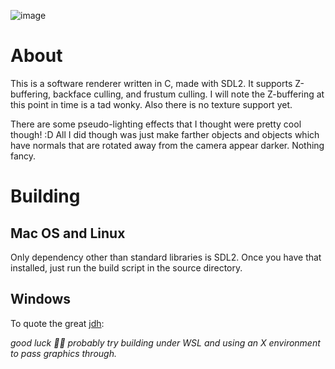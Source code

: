 ![image](https://github.com/user-attachments/assets/8a0fdc8f-9077-4c2e-808d-a1ea4e49439e)
# About
This is a software renderer written in C, made with SDL2. 
It supports Z-buffering, backface culling, and frustum culling.
I will note the Z-buffering at this point in time is a tad wonky. Also there is no texture support yet. 

There are some pseudo-lighting effects that I thought were pretty cool though! :D All I did though was just
make farther objects and objects which have normals that are rotated away from the camera appear darker. 
Nothing fancy. 

# Building
## Mac OS and Linux
Only dependency other than standard libraries is SDL2. Once you have that installed, just run the build script in the source directory. 

## Windows
To quote the great [jdh](https://github.com/jdah/minecraft-weekend?tab=readme-ov-file#windows):

*good luck 🤷‍♂️ probably try building under WSL and using an X environment to pass graphics through.*


